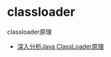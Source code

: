 classloader
==============


classloader原理

- [深入分析Java ClassLoader原理](https://blog.csdn.net/xyang81/article/details/7292380)
